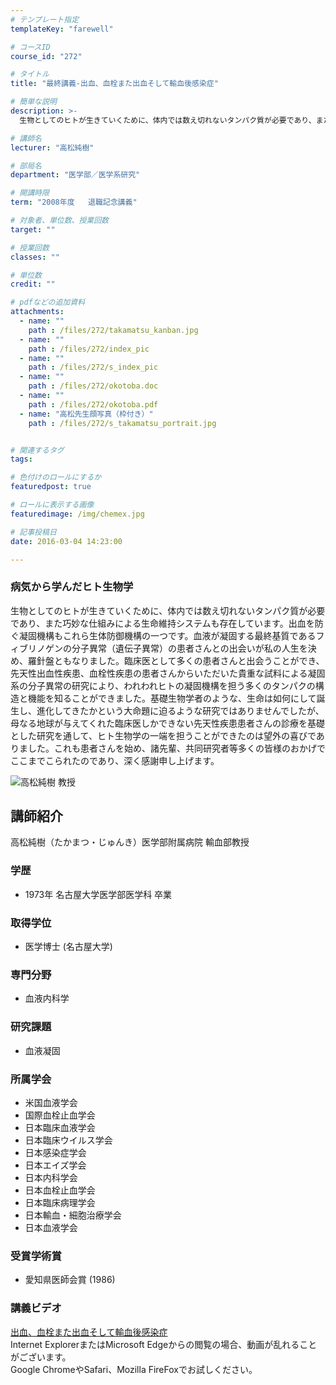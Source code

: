 ```yaml
---
# テンプレート指定
templateKey: "farewell"

# コースID
course_id: "272"

# タイトル
title: "最終講義-出血、血栓また出血そして輸血後感染症"

# 簡単な説明
description: >-
  生物としてのヒトが生きていくために、体内では数え切れないタンパク質が必要であり、また巧妙な仕組みによる生命維持システムも存在しています。出血を防ぐ凝固機構もこれら生体防御機構の一つです。血液が凝固...

# 講師名
lecturer: "高松純樹"

# 部局名
department: "医学部／医学系研究"

# 開講時限
term: "2008年度	退職記念講義"

# 対象者、単位数、授業回数
target: ""

# 授業回数
classes: ""

# 単位数
credit: ""

# pdfなどの追加資料
attachments: 
  - name: "" 
    path : /files/272/takamatsu_kanban.jpg
  - name: "" 
    path : /files/272/index_pic
  - name: "" 
    path : /files/272/s_index_pic
  - name: "" 
    path : /files/272/okotoba.doc
  - name: "" 
    path : /files/272/okotoba.pdf
  - name: "高松先生顔写真（枠付き）" 
    path : /files/272/s_takamatsu_portrait.jpg


# 関連するタグ
tags:

# 色付けのロールにするか
featuredpost: true

# ロールに表示する画像
featuredimage: /img/chemex.jpg

# 記事投稿日
date: 2016-03-04 14:23:00

---
```

### 病気から学んだヒト生物学

生物としてのヒトが生きていくために、体内では数え切れないタンパク質が必要であり、また巧妙な仕組みによる生命維持システムも存在しています。出血を防ぐ凝固機構もこれら生体防御機構の一つです。血液が凝固する最終基質であるフィブリノゲンの分子異常（遺伝子異常）の患者さんとの出会いが私の人生を決め、羅針盤ともなりました。臨床医として多くの患者さんと出会うことができ、先天性出血性疾患、血栓性疾患の患者さんからいただいた貴重な試料による凝固系の分子異常の研究により、われわれヒトの凝固機構を担う多くのタンパクの構造と機能を知ることができました。基礎生物学者のような、生命は如何にして誕生し、進化してきたかという大命題に迫るような研究ではありませんでしたが、母なる地球が与えてくれた臨床医しかできない先天性疾患患者さんの診療を基礎とした研究を通して、ヒト生物学の一端を担うことができたのは望外の喜びでありました。これも患者さんを始め、諸先輩、共同研究者等多くの皆様のおかげでここまでこられたのであり、深く感謝申し上げます。

![高松純樹 教授](/files/272/s_takamatsu_portrait.jpg) 
## 講師紹介

高松純樹（たかまつ・じゅんき）医学部附属病院 輸血部教授 

### 学歴

  * 1973年 名古屋大学医学部医学科 卒業

### 取得学位

  * 医学博士 (名古屋大学)

### 専門分野

  * 血液内科学

### 研究課題

  * 血液凝固

### 所属学会

  * 米国血液学会
  * 国際血栓止血学会
  * 日本臨床血液学会
  * 日本臨床ウイルス学会
  * 日本感染症学会
  * 日本エイズ学会
  * 日本内科学会
  * 日本血栓止血学会
  * 日本臨床病理学会
  * 日本輸血・細胞治療学会
  * 日本血液学会

### 受賞学術賞

  * 愛知県医師会賞 (1986)
### 講義ビデオ

[出血、血栓また出血そして輸血後感染症](http://nuvideo.media.nagoya-u.ac.jp/embed/17cd3fd2b0ab343f1538c1e283cbf8769b7df411)  
Internet ExplorerまたはMicrosoft Edgeからの閲覧の場合、動画が乱れることがございます。  
Google ChromeやSafari、Mozilla FireFoxでお試しください。